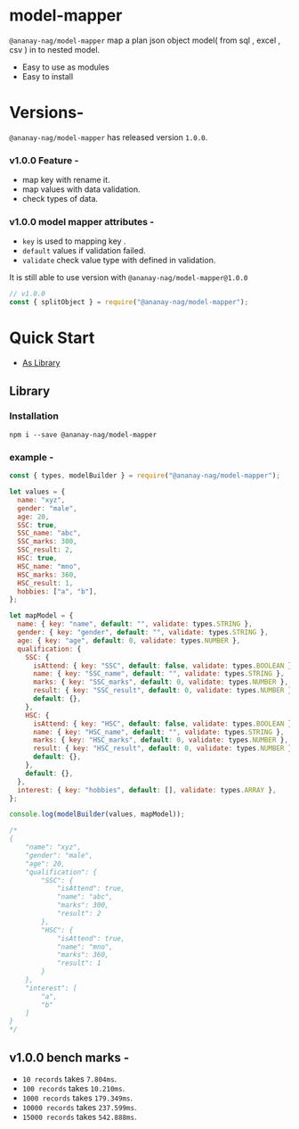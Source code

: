 # model-mapper

`@ananay-nag/model-mapper` map a plan json object model( from sql , excel , csv ) in to nested model.

- Easy to use as modules
- Easy to install

# Versions-

`@ananay-nag/model-mapper` has released version `1.0.0`.

### v1.0.0 Feature -

- map key with rename it.
- map values with data validation.
- check types of data.

### v1.0.0 model mapper attributes -

- `key` is used to mapping key .
- `default` values if validation failed.
- `validate` check value type with defined in validation.

It is still able to use version with `@ananay-nag/model-mapper@1.0.0`

```js
// v1.0.0
const { splitObject } = require("@ananay-nag/model-mapper");
```

# Quick Start

- [As Library](#library)

## Library

### Installation

```
npm i --save @ananay-nag/model-mapper
```

### example -

```js
const { types, modelBuilder } = require("@ananay-nag/model-mapper");

let values = {
  name: "xyz",
  gender: "male",
  age: 20,
  SSC: true,
  SSC_name: "abc",
  SSC_marks: 300,
  SSC_result: 2,
  HSC: true,
  HSC_name: "mno",
  HSC_marks: 360,
  HSC_result: 1,
  hobbies: ["a", "b"],
};

let mapModel = {
  name: { key: "name", default: "", validate: types.STRING },
  gender: { key: "gender", default: "", validate: types.STRING },
  age: { key: "age", default: 0, validate: types.NUMBER },
  qualification: {
    SSC: {
      isAttend: { key: "SSC", default: false, validate: types.BOOLEAN },
      name: { key: "SSC_name", default: "", validate: types.STRING },
      marks: { key: "SSC_marks", default: 0, validate: types.NUMBER },
      result: { key: "SSC_result", default: 0, validate: types.NUMBER },
      default: {},
    },
    HSC: {
      isAttend: { key: "HSC", default: false, validate: types.BOOLEAN },
      name: { key: "HSC_name", default: "", validate: types.STRING },
      marks: { key: "HSC_marks", default: 0, validate: types.NUMBER },
      result: { key: "HSC_result", default: 0, validate: types.NUMBER },
      default: {},
    },
    default: {},
  },
  interest: { key: "hobbies", default: [], validate: types.ARRAY },
};

console.log(modelBuilder(values, mapModel));

/*
{
    "name": "xyz",
    "gender": "male",
    "age": 20,
    "qualification": {
        "SSC": {
            "isAttend": true,
            "name": "abc",
            "marks": 300,
            "result": 2
        },
        "HSC": {
            "isAttend": true,
            "name": "mno",
            "marks": 360,
            "result": 1
        }
    },
    "interest": [
        "a",
        "b"
    ]
}
*/
```

## v1.0.0 bench marks -

- `10 records` takes `7.804ms`.
- `100 records` takes `10.210ms`.
- `1000 records` takes `179.349ms`.
- `10000 records` takes `237.599ms`.
- `15000 records` takes `542.888ms`.
